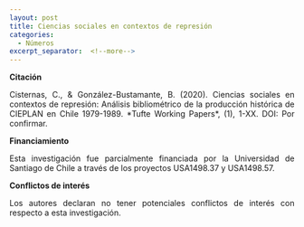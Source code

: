```yaml
---
layout: post
title: Ciencias sociales en contextos de represión
categories:
  - Números
excerpt_separator:  <!--more-->
---
```


**Citación**<br />
<p align=" justify">Cisternas, C., & González-Bustamante, B. (2020). Ciencias sociales en contextos de represión: Análisis bibliométrico de la producción histórica de CIEPLAN en Chile 1979-1989. *Tufte Working Papers*, (1), 1-XX. DOI: Por confirmar.</p>

**Financiamiento** <br />
<p align=" justify">Esta investigación fue parcialmente financiada por la Universidad de Santiago de Chile a través de los proyectos USA1498.37 y USA1498.57.</p>

**Conflictos de interés** <br />
<p align=" justify">Los autores declaran no tener potenciales conflictos de interés con respecto a esta investigación.</p>